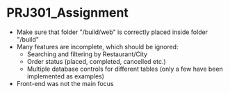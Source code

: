 # PRJ301_Assignment

- Make sure that folder "/build/web" is correctly placed inside folder "/build"
- Many features are incomplete, which should be ignored:
	- Searching and filtering by Restaurant/City
	- Order status (placed, completed, cancelled etc.)
	- Multiple database controls for different tables (only a few have been implemented as examples)
- Front-end was not the main focus